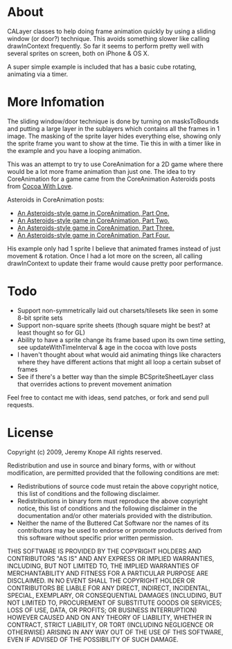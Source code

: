 About
================

CALayer classes to help doing frame animation quickly by using a sliding window (or door?) technique.  This avoids something slower like calling drawInContext frequently.  So far it seems to perform pretty well with several sprites on screen, both on iPhone & OS X.

A super simple example is included that has a basic cube rotating, animating via a timer.

More Infomation
================

The sliding window/door technique is done by turning on masksToBounds and putting a large layer in the sublayers which contains all the frames in 1 image.  The masking of the sprite layer hides everything else, showing only the sprite frame you want to show at the time.  Tie this in with a timer like in the example and you have a looping animation.

This was an attempt to try to use CoreAnimation for a 2D game where there would be a lot more frame animation than just one.  The idea to try CoreAnimation for a game came from the CoreAnimation Asteroids posts from [Cocoa With Love](http://cocoawithlove.com/).

Asteroids in CoreAnimation posts:

* [An Asteroids-style game in CoreAnimation, Part One.](http://cocoawithlove.com/2009/02/asteroids-style-game-in-coreanimation.html)
* [An Asteroids-style game in CoreAnimation, Part Two.](http://cocoawithlove.com/2009/02/asteroids-style-game-in-coreanimation_22.html)
* [An Asteroids-style game in CoreAnimation, Part Three.](http://cocoawithlove.com/2009/03/asteroids-style-game-in-coreanimation.html)
* [An Asteroids-style game in CoreAnimation, Part Four.](http://cocoawithlove.com/2009/03/asteroids-style-game-in-coreanimation_08.html)

His example only had 1 sprite I believe that animated frames instead of just movement & rotation.  Once I had a lot more on the screen, all calling drawInContext to update their frame would cause pretty poor performance.

Todo
=================

* Support non-symmetrically laid out charsets/tilesets like seen in some 8-bit sprite sets
* Support non-square sprite sheets (though square might be best? at least thought so for GL)
* Ability to have a sprite change its frame based upon its own time setting, see updateWithTimeInterval & age in the cocoa with love posts
* I haven't thought about what would aid animating things like characters where they have different actions that might all loop a certain subset of frames
* See if there's a better way than the simple BCSpriteSheetLayer class that overrides actions to prevent movement animation

Feel free to contact me with ideas, send patches, or fork and send pull requests.

License
==========
Copyright (c) 2009, Jeremy Knope
All rights reserved.

Redistribution and use in source and binary forms, with or without modification, are permitted provided that the following conditions are met:

 * Redistributions of source code must retain the above copyright notice, this list of conditions and the following disclaimer.
 * Redistributions in binary form must reproduce the above copyright notice, this list of conditions and the following disclaimer in the documentation and/or other materials provided with the distribution.
 * Neither the name of the Buttered Cat Software nor the names of its contributors may be used to endorse or promote products derived from this software without specific prior written permission.

THIS SOFTWARE IS PROVIDED BY THE COPYRIGHT HOLDERS AND CONTRIBUTORS "AS IS" AND ANY EXPRESS OR IMPLIED WARRANTIES, INCLUDING, BUT NOT LIMITED TO, THE IMPLIED WARRANTIES OF MERCHANTABILITY AND FITNESS FOR A PARTICULAR PURPOSE ARE DISCLAIMED. IN NO EVENT SHALL THE COPYRIGHT HOLDER OR CONTRIBUTORS BE LIABLE FOR ANY DIRECT, INDIRECT, INCIDENTAL, SPECIAL, EXEMPLARY, OR CONSEQUENTIAL DAMAGES (INCLUDING, BUT NOT LIMITED TO, PROCUREMENT OF SUBSTITUTE GOODS OR SERVICES; LOSS OF USE, DATA, OR PROFITS; OR BUSINESS INTERRUPTION) HOWEVER CAUSED AND ON ANY THEORY OF LIABILITY, WHETHER IN CONTRACT, STRICT LIABILITY, OR TORT (INCLUDING NEGLIGENCE OR OTHERWISE) ARISING IN ANY WAY OUT OF THE USE OF THIS SOFTWARE, EVEN IF ADVISED OF THE POSSIBILITY OF SUCH DAMAGE.
